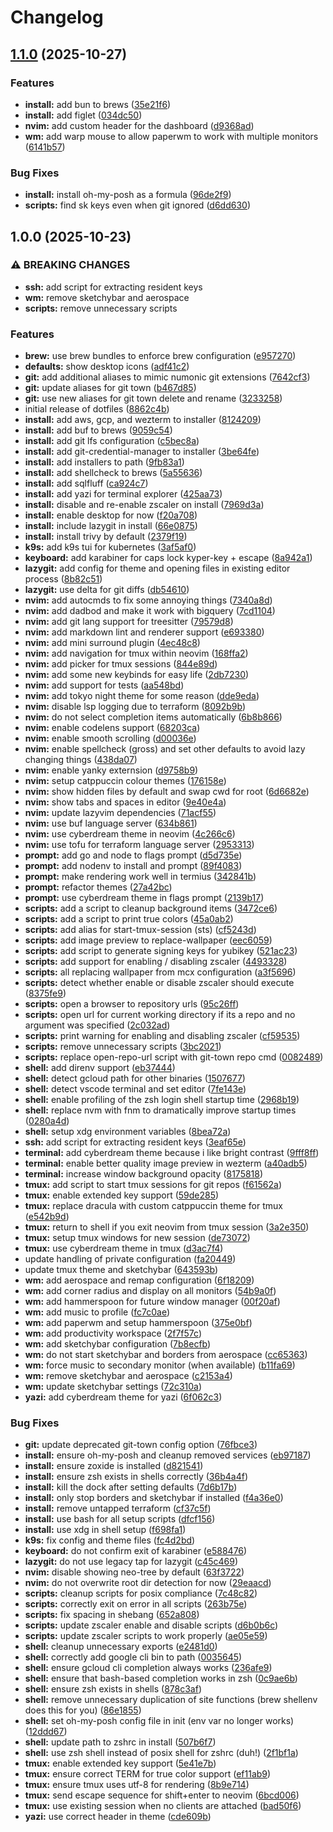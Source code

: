 # Changelog

## [1.1.0](https://github.com/dmccaffery/dotfiles/compare/v1.0.0...v1.1.0) (2025-10-27)


### Features

* **install:** add bun to brews ([35e21f6](https://github.com/dmccaffery/dotfiles/commit/35e21f64d1f0a559d3325d9c7bb6448bb896b4ab))
* **install:** add figlet ([034dc50](https://github.com/dmccaffery/dotfiles/commit/034dc50c38cca53470bfa4683e74038e1381c40e))
* **nvim:** add custom header for the dashboard ([d9368ad](https://github.com/dmccaffery/dotfiles/commit/d9368ad08e0c3c54fa8d08b9de11ad5c71fc95c9))
* **wm:** add warp mouse to allow paperwm to work with multiple monitors ([6141b57](https://github.com/dmccaffery/dotfiles/commit/6141b5766dab55cdb77e8c4d4c967243ec9a891f))


### Bug Fixes

* **install:** install oh-my-posh as a formula ([96de2f9](https://github.com/dmccaffery/dotfiles/commit/96de2f9db11449ec42ab01f9cfce6cf6e23024e0))
* **scripts:** find sk keys even when git ignored ([d6dd630](https://github.com/dmccaffery/dotfiles/commit/d6dd63055d76409e096214aeb39ee945732f11e5))

## 1.0.0 (2025-10-23)


### ⚠ BREAKING CHANGES

* **ssh:** add script for extracting resident keys
* **wm:** remove sketchybar and aerospace
* **scripts:** remove unnecessary scripts

### Features

* **brew:** use brew bundles to enforce brew configuration ([e957270](https://github.com/dmccaffery/dotfiles/commit/e9572708e24d17deac0185a2f4fc7afd73c1fa59))
* **defaults:** show desktop icons ([adf41c2](https://github.com/dmccaffery/dotfiles/commit/adf41c27656d636768551093e4278c1863545251))
* **git:** add additional aliases to mimic numonic git extensions ([7642cf3](https://github.com/dmccaffery/dotfiles/commit/7642cf341f8158af221457af29a7d84c119a8f40))
* **git:** update aliases for git town ([b467d85](https://github.com/dmccaffery/dotfiles/commit/b467d85ba8cb9a76d6f6aaa559d5b6ee30c0e1ef))
* **git:** use new aliases for git town delete and rename ([3233258](https://github.com/dmccaffery/dotfiles/commit/323325881bbe476f6ed059dca2231d25aed7cb1d))
* initial release of dotfiles ([8862c4b](https://github.com/dmccaffery/dotfiles/commit/8862c4b8b5a65d35b2e0e633005b9ade0f704e70))
* **install:** add aws, gcp, and wezterm to installer ([8124209](https://github.com/dmccaffery/dotfiles/commit/8124209ce7159794836a0395df2d9bfb09570ffe))
* **install:** add buf to brews ([9059c54](https://github.com/dmccaffery/dotfiles/commit/9059c545f4a9f1b15c56b62af64d9f4cfd2182ae))
* **install:** add git lfs configuration ([c5bec8a](https://github.com/dmccaffery/dotfiles/commit/c5bec8a1928981843e504e65a3e823629c5843c4))
* **install:** add git-credential-manager to installer ([3be64fe](https://github.com/dmccaffery/dotfiles/commit/3be64fec00bb0693c94b053f97b345903302c56a))
* **install:** add installers to path ([9fb83a1](https://github.com/dmccaffery/dotfiles/commit/9fb83a15744dc65c5fca2814d49ea0f6a955738c))
* **install:** add shellcheck to brews ([5a55636](https://github.com/dmccaffery/dotfiles/commit/5a556368d2f81a9616abe74ab70d9feb722a6b11))
* **install:** add sqlfluff ([ca924c7](https://github.com/dmccaffery/dotfiles/commit/ca924c76a6169ac1a9fa322db5ae0426222e4e68))
* **install:** add yazi for terminal explorer ([425aa73](https://github.com/dmccaffery/dotfiles/commit/425aa73166bfcda68cc6ecd3968ea4de7d706259))
* **install:** disable and re-enable zscaler on install ([7969d3a](https://github.com/dmccaffery/dotfiles/commit/7969d3af905aa7c2debf2ee96827107ea260e53e))
* **install:** enable desktop for now ([f20a708](https://github.com/dmccaffery/dotfiles/commit/f20a708e12f6901f6cd531bd14668032fd14c801))
* **install:** include lazygit in install ([66e0875](https://github.com/dmccaffery/dotfiles/commit/66e0875ff680a87656cd07472fa8a2c08ab20bfe))
* **install:** install trivy by default ([2379f19](https://github.com/dmccaffery/dotfiles/commit/2379f195498290272642e2c4b322cb8f2e2866d8))
* **k9s:** add k9s tui for kubernetes ([3af5af0](https://github.com/dmccaffery/dotfiles/commit/3af5af05a80526a17950b6c29ccc2941d9270df8))
* **keyboard:** add karabiner for caps lock kyper-key + escape ([8a942a1](https://github.com/dmccaffery/dotfiles/commit/8a942a1429150865f413acfe67876e211d32039a))
* **lazygit:** add config for theme and opening files in existing editor process ([8b82c51](https://github.com/dmccaffery/dotfiles/commit/8b82c5105542254258179552b68b052d966d81ec))
* **lazygit:** use delta for git diffs ([db54610](https://github.com/dmccaffery/dotfiles/commit/db54610f4716eb3fc508866f720e342a5b204d95))
* **nvim:** add autocmds to fix some annoying things ([7340a8d](https://github.com/dmccaffery/dotfiles/commit/7340a8df4a43a262d8a21faa948103ad41045bcb))
* **nvim:** add dadbod and make it work with bigquery ([7cd1104](https://github.com/dmccaffery/dotfiles/commit/7cd1104f11a0d312ecd9fbd6fc2e8347c792918e))
* **nvim:** add git lang support for treesitter ([79579d8](https://github.com/dmccaffery/dotfiles/commit/79579d897b8b62a72f675fb4045ecdc9069d68f8))
* **nvim:** add markdown lint and renderer support ([e693380](https://github.com/dmccaffery/dotfiles/commit/e693380bbb0536f7f38adffca9f1aee8b5c3b5bb))
* **nvim:** add mini surround plugin ([4ec48c8](https://github.com/dmccaffery/dotfiles/commit/4ec48c8711f585bcc3ee8452b799b2a58b7adf92))
* **nvim:** add navigation for tmux within neovim ([168ffa2](https://github.com/dmccaffery/dotfiles/commit/168ffa2011c4459ff3d8826d8b1ffa4395db32b6))
* **nvim:** add picker for tmux sessions ([844e89d](https://github.com/dmccaffery/dotfiles/commit/844e89d1e8fde02d60757e92c3dec8ec53cc1f09))
* **nvim:** add some new keybinds for easy life ([2db7230](https://github.com/dmccaffery/dotfiles/commit/2db7230bdb210f750c09823a0128f017ff0dcd49))
* **nvim:** add support for tests ([aa548bd](https://github.com/dmccaffery/dotfiles/commit/aa548bd1da84c2c96d20b701ae9c345a68894114))
* **nvim:** add tokyo night theme for some reason ([dde9eda](https://github.com/dmccaffery/dotfiles/commit/dde9edac08c9df38f627379d6dc0e758c321ef2e))
* **nvim:** disable lsp logging due to terraform ([8092b9b](https://github.com/dmccaffery/dotfiles/commit/8092b9b208fc51b1461e777e0cdd8ebd15f2dfdf))
* **nvim:** do not select completion items automatically ([6b8b866](https://github.com/dmccaffery/dotfiles/commit/6b8b8662592b73f8720b8139e191490679a12d1d))
* **nvim:** enable codelens support ([68203ca](https://github.com/dmccaffery/dotfiles/commit/68203ca204a6b908e5f2c0621d3da39f2d5cd4ed))
* **nvim:** enable smooth scrolling ([d00036e](https://github.com/dmccaffery/dotfiles/commit/d00036e2e857537f82a92b99389e50af6a534217))
* **nvim:** enable spellcheck (gross) and set other defaults to avoid lazy changing things ([438da07](https://github.com/dmccaffery/dotfiles/commit/438da07af175270c162ff3174f7582cd55b32b28))
* **nvim:** enable yanky externsion ([d9758b9](https://github.com/dmccaffery/dotfiles/commit/d9758b99ed0d76c7997e9d4a8fc3d350df1a3833))
* **nvim:** setup catppuccin colour themes ([176158e](https://github.com/dmccaffery/dotfiles/commit/176158e8731795b5192e4d699cf0877a00fcd87c))
* **nvim:** show hidden files by default and swap cwd for root ([6d6682e](https://github.com/dmccaffery/dotfiles/commit/6d6682e25f9312f656fb40a48d2f30758dfa7763))
* **nvim:** show tabs and spaces in editor ([9e40e4a](https://github.com/dmccaffery/dotfiles/commit/9e40e4a9cd91d78ecb6bb26888b2de773cc73373))
* **nvim:** update lazyvim dependencies ([71acf55](https://github.com/dmccaffery/dotfiles/commit/71acf5515f856a453310b4836670d627c45e5fad))
* **nvim:** use buf language server ([634b861](https://github.com/dmccaffery/dotfiles/commit/634b8616f3e5f2e0d8226e2c81b8845e5c7cd67f))
* **nvim:** use cyberdream theme in neovim ([4c266c6](https://github.com/dmccaffery/dotfiles/commit/4c266c6e64f84904fd0bb48a8ee32869c14390f8))
* **nvim:** use tofu for terraform language server ([2953313](https://github.com/dmccaffery/dotfiles/commit/2953313791d2ae5f8c82bb52f83e5716f059abeb))
* **prompt:** add go and node to flags prompt ([d5d735e](https://github.com/dmccaffery/dotfiles/commit/d5d735e836c53ec98bd7a1dbfda75c970dfbf51f))
* **prompt:** add nodenv to install and prompt ([89f4083](https://github.com/dmccaffery/dotfiles/commit/89f40838ebf9119efcdab17f0c5515c103cb03f9))
* **prompt:** make rendering work well in termius ([342841b](https://github.com/dmccaffery/dotfiles/commit/342841b41bd4a843043c0b697dd755f2ab3dc84c))
* **prompt:** refactor themes ([27a42bc](https://github.com/dmccaffery/dotfiles/commit/27a42bc1a2ea09e02252db428902fd6d82579ed2))
* **prompt:** use cyberdream theme in flags prompt ([2139b17](https://github.com/dmccaffery/dotfiles/commit/2139b1705d56baa5a1dea3d114078e29029df18d))
* **scripts:** add a script to cleanup background items ([3472ce6](https://github.com/dmccaffery/dotfiles/commit/3472ce62ae9cbd8da6f002fd9a6108c4fe932b45))
* **scripts:** add a script to print true colors ([45a0ab2](https://github.com/dmccaffery/dotfiles/commit/45a0ab27fb647dbf817cdb4326552728960723b6))
* **scripts:** add alias for start-tmux-session (sts) ([cf5243d](https://github.com/dmccaffery/dotfiles/commit/cf5243db1a3e5867911c3abd025679419320aaa6))
* **scripts:** add image preview to replace-wallpaper ([eec6059](https://github.com/dmccaffery/dotfiles/commit/eec6059d7c4b5f3acbaeec18af4e2463b26a24b5))
* **scripts:** add script to generate signing keys for yubikey ([521ac23](https://github.com/dmccaffery/dotfiles/commit/521ac2395ee10d7c160ab38093236cf4424aabf4))
* **scripts:** add support for enabling / disabling zscaler ([4493328](https://github.com/dmccaffery/dotfiles/commit/4493328443bdb63032ec2e8010254ca4c154f33c))
* **scripts:** all replacing wallpaper from mcx configuration ([a3f5696](https://github.com/dmccaffery/dotfiles/commit/a3f5696a19f14d6c5a0e4b959ac4f2b65a0c0e2f))
* **scripts:** detect whether enable or disable zscaler should execute ([8375fe9](https://github.com/dmccaffery/dotfiles/commit/8375fe9ad12794b3c10fe58deafacfeac9a2e93d))
* **scripts:** open a browser to repository urls ([95c26ff](https://github.com/dmccaffery/dotfiles/commit/95c26ffff8bccded45458177fd068d5d71d9f4f1))
* **scripts:** open url for current working directory if its a repo and no argument was specified ([2c032ad](https://github.com/dmccaffery/dotfiles/commit/2c032ad23229f32dbac5d3e0e847055b702b072b))
* **scripts:** print warning for enabling and disabling zscaler ([cf59535](https://github.com/dmccaffery/dotfiles/commit/cf5953502c8edb4ec290af99e3c5ddef47c152e6))
* **scripts:** remove unnecessary scripts ([3bc2021](https://github.com/dmccaffery/dotfiles/commit/3bc202154ae11a0873e5b6533226e80028117647))
* **scripts:** replace open-repo-url script with git-town repo cmd ([0082489](https://github.com/dmccaffery/dotfiles/commit/00824894aea9551472183eb3d7575ac083dd66d4))
* **shell:** add direnv support ([eb37444](https://github.com/dmccaffery/dotfiles/commit/eb3744453811259b2eecdfa8668fa491fa68cfe0))
* **shell:** detect gcloud path for other binaries ([1507677](https://github.com/dmccaffery/dotfiles/commit/1507677babab21009c552df210f2a3f48a100f6e))
* **shell:** detect vscode terminal and set editor ([7fe143e](https://github.com/dmccaffery/dotfiles/commit/7fe143e32868e3f3d5596acb393e605fd7263188))
* **shell:** enable profiling of the zsh login shell startup time ([2968b19](https://github.com/dmccaffery/dotfiles/commit/2968b19ab890f841a9de606a1a50f7d2da59aa2b))
* **shell:** replace nvm with fnm to dramatically improve startup times ([0280a4d](https://github.com/dmccaffery/dotfiles/commit/0280a4d83b2657225a4beeb58525b13e3ae4666c))
* **shell:** setup xdg environment variables ([8bea72a](https://github.com/dmccaffery/dotfiles/commit/8bea72a24e5e9f3d4acb80525a618d594ca387fd))
* **ssh:** add script for extracting resident keys ([3eaf65e](https://github.com/dmccaffery/dotfiles/commit/3eaf65e93ada2bde6200d59b5f36476c72ae2b93))
* **terminal:** add cyberdream theme because i like bright contrast ([9fff8ff](https://github.com/dmccaffery/dotfiles/commit/9fff8ffb1c9be2dee9d23d5ea52a6e1dbeb14d2e))
* **terminal:** enable better quality image preview in wezterm ([a40adb5](https://github.com/dmccaffery/dotfiles/commit/a40adb55f105a7124f4b0ff39f8797e5a4030fff))
* **terminal:** increase window background opacity ([8175818](https://github.com/dmccaffery/dotfiles/commit/8175818bfa2d2bedcb0f375ab047fcbfd4790183))
* **tmux:** add script to start tmux sessions for git repos ([f61562a](https://github.com/dmccaffery/dotfiles/commit/f61562ac3ea8f9d604a17b0dd08fb5ca24ebae9c))
* **tmux:** enable extended key support ([59de285](https://github.com/dmccaffery/dotfiles/commit/59de285a29f697634bf8079304032862583cacfa))
* **tmux:** replace dracula with custom catppuccin theme for tmux ([e542b9d](https://github.com/dmccaffery/dotfiles/commit/e542b9d6249a25506102751138973f7ca88978b5))
* **tmux:** return to shell if you exit neovim from tmux session ([3a2e350](https://github.com/dmccaffery/dotfiles/commit/3a2e350e0bf174afc7a1b23f4988574b7068d817))
* **tmux:** setup tmux windows for new session ([de73072](https://github.com/dmccaffery/dotfiles/commit/de73072ae72c699f28069831331a16a6d3c5c5f0))
* **tmux:** use cyberdream theme in tmux ([d3ac7f4](https://github.com/dmccaffery/dotfiles/commit/d3ac7f47d4bcce765819a1e12190ee2a6b178499))
* update handling of private configuration ([fa20449](https://github.com/dmccaffery/dotfiles/commit/fa2044912299a108773f27f7bb9f80ffd1441b42))
* update tmux theme and sketchybar ([643593b](https://github.com/dmccaffery/dotfiles/commit/643593bd79d4ff2efd8c594a936835fd33dc7626))
* **wm:** add aerospace and remap configuration ([6f18209](https://github.com/dmccaffery/dotfiles/commit/6f1820957fc30f2652a78c9060be387e5abddda4))
* **wm:** add corner radius and display on all monitors ([54b9a0f](https://github.com/dmccaffery/dotfiles/commit/54b9a0f3473a7ee70398cc75593cbe48fddb2ce2))
* **wm:** add hammerspoon for future window manager ([00f20af](https://github.com/dmccaffery/dotfiles/commit/00f20afa066c5c8eb99116b4079cd1ed616ecdbb))
* **wm:** add music to profile ([fc7c0ae](https://github.com/dmccaffery/dotfiles/commit/fc7c0aee924b1acfa0abcb0d63cedd2a27bf6c55))
* **wm:** add paperwm and setup hammerspoon ([375e0bf](https://github.com/dmccaffery/dotfiles/commit/375e0bf2cf29f58402d32513c8d8f600cee48c3f))
* **wm:** add productivity workspace ([2f7f57c](https://github.com/dmccaffery/dotfiles/commit/2f7f57cd5c93b60e732d24ff88aa553532f9c483))
* **wm:** add sketchybar configuration ([7b8ecfb](https://github.com/dmccaffery/dotfiles/commit/7b8ecfb80d92677b7ff7a535efef5d24e30eb565))
* **wm:** do not start sketchybar and borders from aerospace ([cc65363](https://github.com/dmccaffery/dotfiles/commit/cc65363f2e07ff71ba5db8f99f7303e6dbfbd8cc))
* **wm:** force music to secondary monitor (when available) ([b11fa69](https://github.com/dmccaffery/dotfiles/commit/b11fa6980d10328d47ab8e226ff117ec6e87393d))
* **wm:** remove sketchybar and aerospace ([c2153a4](https://github.com/dmccaffery/dotfiles/commit/c2153a4fb07ae8f2fe4b92cc8bc4270bb2271337))
* **wm:** update sketchybar settings ([72c310a](https://github.com/dmccaffery/dotfiles/commit/72c310ae18d9f45e47648b3ba49e490a183d4b51))
* **yazi:** add cyberdream theme for yazi ([6f062c3](https://github.com/dmccaffery/dotfiles/commit/6f062c33634812446cd5850867c67936583cb725))


### Bug Fixes

* **git:** update deprecated git-town config option ([76fbce3](https://github.com/dmccaffery/dotfiles/commit/76fbce378778ea7e5e504f11858a50ae91566167))
* **install:** ensure oh-my-posh and cleanup removed services ([eb97187](https://github.com/dmccaffery/dotfiles/commit/eb97187ca70a3884821bf66ef12420ce65081719))
* **install:** ensure zoxide is installed ([d821541](https://github.com/dmccaffery/dotfiles/commit/d821541b87618adc0d184e085e1abbe42c1975ea))
* **install:** ensure zsh exists in shells correctly ([36b4a4f](https://github.com/dmccaffery/dotfiles/commit/36b4a4f15dfb04eda3ae4fae4f8a3f6c3267f917))
* **install:** kill the dock after setting defaults ([7d6b17b](https://github.com/dmccaffery/dotfiles/commit/7d6b17bc2f015c8d323f0586c226305e5e0cb976))
* **install:** only stop borders and sketchybar if installed ([f4a36e0](https://github.com/dmccaffery/dotfiles/commit/f4a36e0d1ace1af46c585eec8e17a7f1af758d98))
* **install:** remove untapped terraform ([cf37c5f](https://github.com/dmccaffery/dotfiles/commit/cf37c5f2aea5c6ce3798d9b51d1ccdfc72bfda44))
* **install:** use bash for all setup scripts ([dfcf156](https://github.com/dmccaffery/dotfiles/commit/dfcf156a42cd478ea6e0faa71f819d7215f92a35))
* **install:** use xdg in shell setup ([f698fa1](https://github.com/dmccaffery/dotfiles/commit/f698fa1f84156f6071d795918079d2b9f2e0462e))
* **k9s:** fix config and theme files ([fc4d2bd](https://github.com/dmccaffery/dotfiles/commit/fc4d2bd591fc154c95095681145231516f1f850a))
* **keyboard:** do not confirm exit of karabiner ([e588476](https://github.com/dmccaffery/dotfiles/commit/e5884762ee10ce189e4ff5fe10ffcdfd864b7449))
* **lazygit:** do not use legacy tap for lazygit ([c45c469](https://github.com/dmccaffery/dotfiles/commit/c45c4697adfef65775d4927202558df9ca800ca7))
* **nvim:** disable showing neo-tree by default ([63f3722](https://github.com/dmccaffery/dotfiles/commit/63f372290bf3a0dd9f091f6a5fd8768f65e9d155))
* **nvim:** do not overwrite root dir detection for now ([29eaacd](https://github.com/dmccaffery/dotfiles/commit/29eaacdec5ee4e7d35fe76e7a730dde11fe6118a))
* **scripts:** cleanup scripts for posix compliance ([7c48c82](https://github.com/dmccaffery/dotfiles/commit/7c48c82432a3afa90f81a53c20a658350c4620dc))
* **scripts:** correctly exit on error in all scripts ([263b75e](https://github.com/dmccaffery/dotfiles/commit/263b75e3ff97430bf7a84b839e2088b2ddb35e9f))
* **scripts:** fix spacing in shebang ([652a808](https://github.com/dmccaffery/dotfiles/commit/652a8081fc8cb817729571c1935d8c4bc35ed409))
* **scripts:** update zscaler enable and disable scripts ([d6b0b6c](https://github.com/dmccaffery/dotfiles/commit/d6b0b6cf7b3a2977e743846171923776c4605450))
* **scripts:** update zscaler scripts to work properly ([ae05e59](https://github.com/dmccaffery/dotfiles/commit/ae05e59a3b9e40d4a38811f32a221bf5ff730eaa))
* **shell:** cleanup unnecessary exports ([e2481d0](https://github.com/dmccaffery/dotfiles/commit/e2481d07b5d4ffb9520c73e501c392245d4c368c))
* **shell:** correctly add google cli bin to path ([0035645](https://github.com/dmccaffery/dotfiles/commit/00356453e62fee231bbd10f961e17f7156f40e22))
* **shell:** ensure gcloud cli completion always works ([236afe9](https://github.com/dmccaffery/dotfiles/commit/236afe9fa59b2c3318d0769135ccb36555eb55eb))
* **shell:** ensure that bash-based completion works in zsh ([0c9ae6b](https://github.com/dmccaffery/dotfiles/commit/0c9ae6b7be733e23a2727bb1641ff48d5a98f7f9))
* **shell:** ensure zsh exists in shells ([878c3af](https://github.com/dmccaffery/dotfiles/commit/878c3af503337f33f90c370f536efefdc8c2d860))
* **shell:** remove unnecessary duplication of site functions (brew shellenv does this for you) ([86e1855](https://github.com/dmccaffery/dotfiles/commit/86e185562090399b5840f7e7774e798159c2280f))
* **shell:** set oh-my-posh config file in init (env var no longer works) ([12ddd67](https://github.com/dmccaffery/dotfiles/commit/12ddd67ad408b938923a9e2789fdfe0e07c258eb))
* **shell:** update path to zshrc in install ([507b6f7](https://github.com/dmccaffery/dotfiles/commit/507b6f7e8cc8c4ae01adaecdf29f4aa7805484ec))
* **shell:** use zsh shell instead of posix shell for zshrc (duh!) ([2f1bf1a](https://github.com/dmccaffery/dotfiles/commit/2f1bf1a96bb17b62a0f8f31cfdb641358d894321))
* **tmux:** enable extended key support ([5e41e7b](https://github.com/dmccaffery/dotfiles/commit/5e41e7b6ea98c5dce2bda86a6e4d6038125476f0))
* **tmux:** ensure correct TERM for true color support ([ef11ab9](https://github.com/dmccaffery/dotfiles/commit/ef11ab9221959ccde85218d7d60a32f7243965fd))
* **tmux:** ensure tmux uses utf-8 for rendering ([8b9e714](https://github.com/dmccaffery/dotfiles/commit/8b9e71495e7a401ad21da6b2eee228f6597f3961))
* **tmux:** send escape sequence for shift+enter to neovim ([6bcd006](https://github.com/dmccaffery/dotfiles/commit/6bcd006aee247075f1755f319664734f944d9461))
* **tmux:** use existing session when no clients are attached ([bad50f6](https://github.com/dmccaffery/dotfiles/commit/bad50f65b64d540f32dfa6368af99000f785137a))
* **yazi:** use correct header in theme ([cde609b](https://github.com/dmccaffery/dotfiles/commit/cde609b322e69764a9bfad7c022b0f2ea8940e3e))
